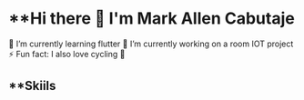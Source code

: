 # **Hi there 👋 I'm Mark Allen Cabutaje

🌱 I’m currently learning flutter
🔭 I’m currently working on a room IOT project
⚡ Fun fact: I also love cycling 👀

## **Skiils

<!--
**MakuAren/MakuAren** is a ✨ _special_ ✨ repository because its `README.md` (this file) appears on your GitHub profile.

Here are some ideas to get you started:

- 🔭 I’m currently working on ...
- 🌱 I’m currently learning ...
- 👯 I’m looking to collaborate on ...
- 🤔 I’m looking for help with ...
- 💬 Ask me about ...
- 📫 How to reach me: ...
- 😄 Pronouns: ...
- ⚡ Fun fact: ...
-->
